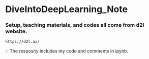 # DiveIntoDeepLearning_Note

### Setup, teaching materials, and codes all come from d2l website.  
  
```  
https://d2l.ai/
```
  
💡 The resposity includes my code and comments in ipynb.
